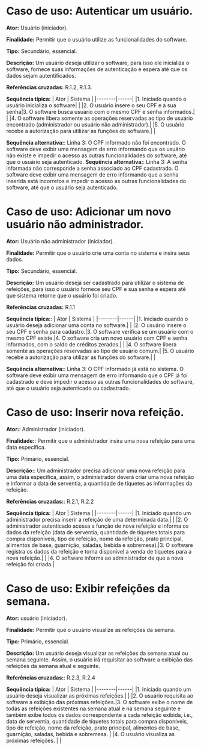 # Caso de uso: Autenticar um usuário.

**Ator:** Usuário (iniciador).

**Finalidade:** Permitir que o usuário utilize as funcionalidades do software.

**Tipo:** Secundário, essencial.

**Descrição:** Um usuário deseja utilizar o software, para isso ele inicializa o software, fornece suas informações de autenticação e espera até que os dados sejam autentificados.

**Referências cruzadas:** R.1.2, R.1.3.

**Sequência típica:**
| Ator | Sistema | 
|--------|------|
|1. Iniciado quando o usuário inicializa o software| |
|2. O usuário insere o seu CPF e a sua senha|3. O software busca usuário com o mesmo CPF e senha informados.|
| |4. O software libera somente as operações reservadas ao tipo de usuário encontrado (administrador ou usuário não administrador).|
|5. O usuário recebe a autorização para utilizar as funções do software.| |

**Sequência alternativa:**: Linha 3: O CPF informado não foi encontrado. O software deve exibir uma mensagem de erro informando que os usuário não existe e impedir o acesso as outras funcionalidades do software, até que o usuário seja autenticado.
**Sequência alternativa:**: Linha 3: A senha informada não corresponde a senha associado ao CPF cadastrado. O software deve exibir uma mensagem de erro informando que a senha inserida está incorretos e impedir o acesso as outras funcionalidades do software, até que o usuário seja autenticado.


# Caso de uso: Adicionar um novo usuário não administrador.

**Ator:** Usuário não administrador (iniciador).

**Finalidade:** Permitir que o usuário crie uma conta no sistema e insira seus dados.

**Tipo:** Secundário, essencial.

**Descrição:** Um usuário deseja ser cadastrado para utilizar o sistema de refeições, para isso o usuário fornece seu CPF e sua senha e espera até que sistema retorne que o usuário foi criado.

**Referências cruzadas:** R.1.1

**Sequência típica:**:
| Ator | Sistema | 
|--------|------|
|1. Iniciado quando o usuário deseja adicionar uma conta no software.| |
|2. O usuário insere o seu CPF e senha para cadastro.|3. O software verifica se um usuário com o mesmo CPF existe.|4. O software cria um novo usuário com CPF e senha informados, com o saldo de créditos zerados.|
| |4. O software libera somente as operações reservadas ao tipo de usuário comum.|
|5. O usuário recebe a autorização para utilizar as funções do software.| |

**Sequência alternativa:**: Linha 3: O CPF informado já está no sistema. O software deve exibir uma mensagem de erro informando que o CPF já foi cadastrado e deve impedir o acesso as outras funcionalidades do software, até que o usuário seja autenticado ou cadastrado.


# Caso de uso: Inserir nova refeição.

**Ator:**: Administrador (iniciador).

**Finalidade:**: Permitir que o administrador insira uma nova refeição para uma data específica.

**Tipo:** Primário, essencial.

**Descrição:**: Um administrador precisa adicionar uma nova refeição para uma data específica, assim, o administrador deverá criar uma nova refeição e informar a data de serventia, a quantidade de tíquetes as informações da refeição.

**Referências cruzadas:**: R.2.1, R.2.2

**Sequência típica:**
| Ator | Sistema | 
|--------|------|
|1. Iniciado quando um administrador precisa inserir a refeição de uma determinada data.| |
|2. O administrador autenticado acessa a função de nova refeição e informa os dados da refeição (data de serventia, quantidade de tíquetes totais para compra disponíveis, tipo de refeição, nome da refeição, prato principal, alimentos de base, guarnição, saladas, bebida e sobremesa).|3. O software registra os dados da refeição e torna disponível a venda de tíquetes para a nova refeição.|
| |4. O software informa ao administrador de que a nova refeição foi criada.|


# Caso de uso: Exibir refeições da semana.

**Ator:** usuário (iniciador).

**Finalidade:** Permitir que o usuário visualize as refeições da semana.

**Tipo:** Primário, essencial.

**Descrição:** Um usuário deseja visualizar as refeições da semana atual ou semana seguinte. Assim, o usuário irá requisitar ao software a exibição das refeições da semana atual e seguinte.

**Referências cruzadas:**: R.2.3, R.2.4

**Sequência típica:**
| Ator | Sistema | 
|--------|------|
|1. Iniciado quando um usuário deseja visualizar as próximas refeições.| |
|2. O usuário requisita ao software a exibição das próximas refeições.|3. O software exibe o nome de todas as refeições existentes na semana atual e na semana seguinte e também exibe todos os dados correspondente a cada refeição exibida, i.e., data de serventia, quantidade de tíquetes totais para compra disponíveis, tipo de refeição, nome da refeição, prato principal, alimentos de base, guarnição, saladas, bebida e sobremesa. |
|4. O usuário visualiza as próximas refeições. | |